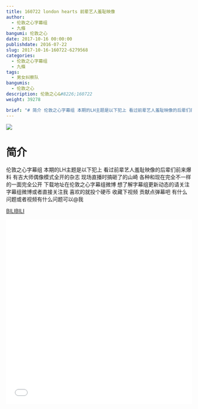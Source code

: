 ```yaml
---
title: 160722 london hearts 前辈艺人羞耻映像
author: 
  - 伦敦之心字幕组
  - 九條
bangumi: 伦敦之心
date: 2017-10-16 00:00:00
publishdate: 2016-07-22
slug: 2017-10-16-160722-6279568
categories: 
  - 伦敦之心字幕组
  - 九條
tags: 
  - 男女纠察队
bangumis: 
  - 伦敦之心
description: 伦敦之心&#8226;160722
weight: 39278

brief: "# 简介 伦敦之心字幕组 本期的LH主题是以下犯上 看过前辈艺人羞耻映像的后辈们前来爆料 有吉大师偶像模式全开的杂志 现场直播时搞砸了的山崎 各种和现在完全不一样的一面完全公开 下载地址在伦敦之心字幕组微博 想了解字幕组更新动态的请关注字幕组微博或者直接关注我 喜欢的就投个硬币 收藏下视频 贡献点弹幕吧 有什么问题或者视频有什么问题可以@我"
---
```


![](https://i.imgur.com/lv83dVf.jpg)

# 简介  
伦敦之心字幕组 本期的LH主题是以下犯上 看过前辈艺人羞耻映像的后辈们前来爆料 有吉大师偶像模式全开的杂志 现场直播时搞砸了的山崎 各种和现在完全不一样的一面完全公开 下载地址在伦敦之心字幕组微博 想了解字幕组更新动态的请关注字幕组微博或者直接关注我 喜欢的就投个硬币 收藏下视频 贡献点弹幕吧
有什么问题或者视频有什么问题可以@我

  [BILIBILI](https://www.bilibili.com/video/av6279568/)


<div class="vcontainer">  <iframe class='video' src="//www.bilibili.com/blackboard/player.html?aid=6279568" width="100%" height="500" frameborder="0" allowfullscreen="allowfullscreen"></iframe></div>
